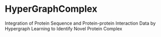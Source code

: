 # HyperGraphComplex
Integration of Protein Sequence and Protein-protein Interaction Data by Hypergraph Learning to Identify Novel Protein Complex
